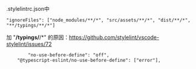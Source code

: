 .stylelintrc.json中
```
"ignoreFiles": ["node_modules/**/*", "src/assets/**/*", "dist/**/*", "**/typings/**/*"]  
```
加 "**/typings/**/*" 的原因：https://github.com/stylelint/vscode-stylelint/issues/72
    
            "no-use-before-define": "off",
        "@typescript-eslint/no-use-before-define": ["error"],
